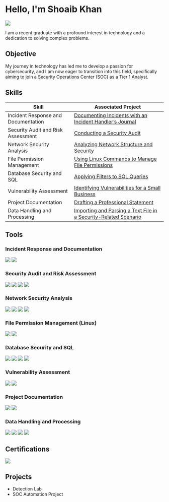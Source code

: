 # Hello, I'm Shoaib Khan
<a href="https://in.linkedin.com/in/shoaib-khan-336b7a220"><img src="https://img.shields.io/badge/-LinkedIn-0072b1?&style=for-the-badge&logo=linkedin&logoColor=white" /></a>

I am a recent graduate with a profound interest in technology and a dedication to solving complex problems.

## Objective

My journey in technology has led me to develop a passion for cybersecurity, and I am now eager to transition into this field, specifically aiming to join a Security Operations Center (SOC) as a Tier 1 Analyst.

## Skills

| Skill                         | Associated Project                                                                                           |
|-------------------------------|--------------------------------------------------------------------------------------------------------------|
| Incident Response and Documentation | [Documenting Incidents with an Incident Handler’s Journal](https://drive.google.com/file/d/15eltCvfffEk0pYmvVR0DR7Y1TLn5NRkg/view?usp=drivesdk) |
| Security Audit and Risk Assessment  | [Conducting a Security Audit](https://drive.google.com/file/d/161ifOTO9VT3BscZ_7Yv4JC6hm8hjeQSw/view?usp=drivesdk)                               |
| Network Security Analysis           | [Analyzing Network Structure and Security](https://drive.google.com/file/d/162SCuBt41ogqIAL-awEZayzf4ktPnbi6/view?usp=drivesdk)                  |
| File Permission Management          | [Using Linux Commands to Manage File Permissions](https://drive.google.com/file/d/1609SLECCz34n8SCF3ZL3Aqy9PrT3ca5o/view?usp=drivesdk)           |
| Database Security and SQL           | [Applying Filters to SQL Queries](https://drive.google.com/file/d/15hNs1Pw00rdoiyNS86u1MUTLNNvzkh7h/view?usp=drivesdk)                            |
| Vulnerability Assessment            | [Identifying Vulnerabilities for a Small Business](https://drive.google.com/file/d/15eCNan_HrBIxN-sxoXfqYtkw7-fDFvPa/view?usp=drivesdk)           |
| Project Documentation               | [Drafting a Professional Statement](https://drive.google.com/file/d/15jDk4a9mhzC7984j91OzzUggxai9Eod1/view?usp=drivesdk)                          |
| Data Handling and Processing        | [Importing and Parsing a Text File in a Security-Related Scenario](https://drive.google.com/file/d/15jRwZjBBOd6foHPT7fI8SzWdSFC1MZnm/view?usp=drivesdk) |

## Tools

### Incident Response and Documentation
<div>
    <img src="https://img.shields.io/badge/-Google_Chronicle-4285F4?&style=for-the-badge&logo=Google&logoColor=white" />
    <img src="https://img.shields.io/badge/-Splunk-000000?&style=for-the-badge&logo=Splunk&logoColor=white" />
</div>

### Security Audit and Risk Assessment
<div>
    <img src="https://img.shields.io/badge/-OpenVAS-1C5D5B?&style=for-the-badge&logo=OpenVAS&logoColor=white" />
    <img src="https://img.shields.io/badge/-Nmap-4E9ECA?&style=for-the-badge&logo=Nmap&logoColor=white" />
    <img src="https://img.shields.io/badge/-Wireshark-1679A7?&style=for-the-badge&logo=Wireshark&logoColor=white" />
    <img src="https://img.shields.io/badge/-Metasploit-5D00A1?&style=for-the-badge&logo=Metasploit&logoColor=white" />
</div>

### Network Security Analysis
<div>
    <img src="https://img.shields.io/badge/-Wireshark-1679A7?&style=for-the-badge&logo=Wireshark&logoColor=white" />
    <img src="https://img.shields.io/badge/-Suricata-EF3B2D?&style=for-the-badge&logo=Suricata&logoColor=white" />
    <img src="https://img.shields.io/badge/-tcpdump-000000?&style=for-the-badge&logo=tcpdump&logoColor=white" />
    <img src="https://img.shields.io/badge/-Cisco_Packet_Tracer-0054A2?&style=for-the-badge&logo=Cisco&logoColor=white" />
</div>

### File Permission Management (Linux)
<div>
    <img src="https://img.shields.io/badge/-Linux-FF0000?&style=for-the-badge&logo=Linux&logoColor=white" />
    <img src="https://img.shields.io/badge/-Bash-4EAA25?&style=for-the-badge&logo=GNU&logoColor=white" />
</div>

### Database Security and SQL
<div>
    <img src="https://img.shields.io/badge/-MySQL_Workbench-00758F?&style=for-the-badge&logo=MySQL&logoColor=white" />
    <img src="https://img.shields.io/badge/-pgAdmin-3A8E3C?&style=for-the-badge&logo=PostgreSQL&logoColor=white" />
    <img src="https://img.shields.io/badge/-SQLMap-000000?&style=for-the-badge&logo=SQLMap&logoColor=white" />
    <img src="https://img.shields.io/badge/-SQLite-003B57?&style=for-the-badge&logo=SQLite&logoColor=white" />
</div>

### Vulnerability Assessment
<div>
    <img src="https://img.shields.io/badge/-Burp_Suite-6B36A8?&style=for-the-badge&logo=BurpSuite&logoColor=white" />
    <img src="https://img.shields.io/badge/-OWASP_ZAP-30BFBF?&style=for-the-badge&logo=OWASP&logoColor=white" />
</div>

### Project Documentation
<div>
    <img src="https://img.shields.io/badge/-Microsoft_Word-2B579A?&style=for-the-badge&logo=Microsoft&logoColor=white" />
    <img src="https://img.shields.io/badge/-Google_Docs-DB4437?&style=for-the-badge&logo=Google&logoColor=white" />
    
### Data Handling and Processing
<div>
    <img src="https://img.shields.io/badge/-Python-3776AB?&style=for-the-badge&logo=Python&logoColor=white" />
    <img src="https://img.shields.io/badge/-Excel-217346?&style=for-the-badge&logo=MicrosoftExcel&logoColor=white" />
    <img src="https://img.shields.io/badge/-Google_Sheets-34A853?&style=for-the-badge&logo=Google&logoColor=white" />
    <img src="https://img.shields.io/badge/-Log_Parser-000000?&style=for-the-badge&logo=LogParser&logoColor=white" />
</div>


## Certifications
<div>
<img src="https://img.shields.io/badge/-Google_Cybersecurity_Certificate-4285F4?&style=for-the-badge&logo=Google&logoColor=white" />
</div>

## Projects
- Detection Lab
- SOC Automation Project
